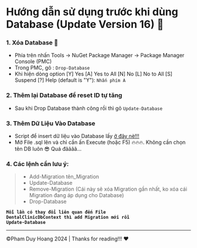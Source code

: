  Hướng dẫn sử dụng trước khi dùng Database (Update Version 16) 🚀
===
### 1. Xóa Database 🎯
- Phía trên nhấn Tools -> NuGet Package Manager -> Package Manager Console (PMC)
- Trong PMC, gõ : `Drop-Database`
- Khi hiện dòng option [Y] Yes  [A] Yes to All  [N] No  [L] No to All  [S] Suspend  [?] Help (default is "Y"): `Nhấn phím A`
  
### 2. Thêm lại Database để reset ID tự tăng 
- Sau khi Drop Database thành công rồi thì gõ `Update-Database`

### 3. Thêm Dữ Liệu Vào Database
- Script để insert dữ liệu vào Database lấy [ở đây nè!!!](https://github.com/Hoapooh/Dental-Care-HTDAH/blob/master/Clinic_InsertDB_Script_V20_Hoa.sql)
- Mở File .sql lên và chỉ cần ấn Execute (hoặc F5) 🔥🔥🔥. Không cần chọn tên DB luôn 😎 Quá đãããã...

### 4. Các lệnh cần lưu ý:
 > - Add-Migration tên_Migration <br>
 > - Update-Database <br>
 > - Remove-Migration (Cái này sẽ xóa Migration gần nhất, ko xóa cái Migration đang áp dụng cho Database)
 > - Drop-Database<br>
 
<code>**Mỗi lần có thay đổi liên quan đến File DentalClinicDbContext thì add Migration mới rồi Update-Database**</code>

---
©️Pham Duy Hoang 2024 | Thanks for reading!!! ❤️


